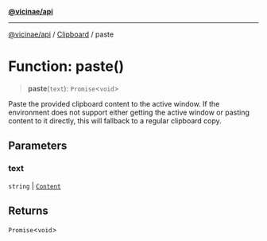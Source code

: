[**@vicinae/api**](../../../../README.md)

***

[@vicinae/api](../../../../README.md) / [Clipboard](../README.md) / paste

# Function: paste()

> **paste**(`text`): `Promise`\<`void`\>

Paste the provided clipboard content to the active window.
If the environment does not support either getting the active window
or pasting content to it directly, this will fallback to a regular
clipboard copy.

## Parameters

### text

`string` | [`Content`](../type-aliases/Content.md)

## Returns

`Promise`\<`void`\>
